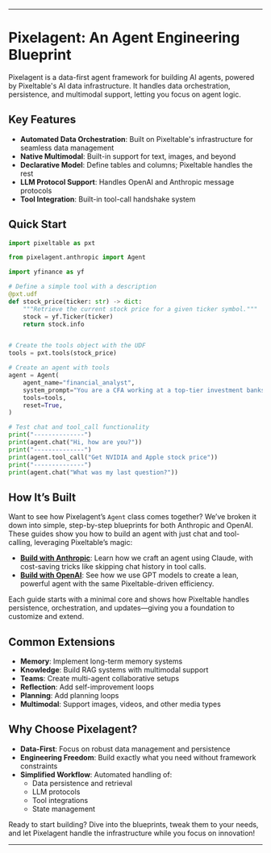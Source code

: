 
---

# Pixelagent: An Agent Engineering Blueprint 

Pixelagent is a data-first agent framework for building AI agents, powered by Pixeltable's AI data infrastructure. It handles data orchestration, persistence, and multimodal support, letting you focus on agent logic.

## Key Features 

- **Automated Data Orchestration**: Built on Pixeltable's infrastructure for seamless data management
- **Native Multimodal**: Built-in support for text, images, and beyond
- **Declarative Model**: Define tables and columns; Pixeltable handles the rest
- **LLM Protocol Support**: Handles OpenAI and Anthropic message protocols
- **Tool Integration**: Built-in tool-call handshake system

## Quick Start 

```python
import pixeltable as pxt

from pixelagent.anthropic import Agent

import yfinance as yf

# Define a simple tool with a description
@pxt.udf
def stock_price(ticker: str) -> dict:
    """Retrieve the current stock price for a given ticker symbol."""
    stock = yf.Ticker(ticker)
    return stock.info


# Create the tools object with the UDF
tools = pxt.tools(stock_price)

# Create an agent with tools
agent = Agent(
    agent_name="financial_analyst",
    system_prompt="You are a CFA working at a top-tier investment banks.",
    tools=tools,
    reset=True,
)

# Test chat and tool_call functionality
print("--------------")
print(agent.chat("Hi, how are you?"))
print("--------------")
print(agent.tool_call("Get NVIDIA and Apple stock price"))
print("--------------")
print(agent.chat("What was my last question?"))

```

## How It’s Built

Want to see how Pixelagent’s `Agent` class comes together? We’ve broken it down into simple, step-by-step blueprints for both Anthropic and OpenAI. These guides show you how to build an agent with just chat and tool-calling, leveraging Pixeltable’s magic:

- **[Build with Anthropic](examples/build-your-own-agent/anthropic/README.md)**: Learn how we craft an agent using Claude, with cost-saving tricks like skipping chat history in tool calls.
- **[Build with OpenAI](examples/build-your-own-agent/openai/README.md)**: See how we use GPT models to create a lean, powerful agent with the same Pixeltable-driven efficiency.

Each guide starts with a minimal core and shows how Pixeltable handles persistence, orchestration, and updates—giving you a foundation to customize and extend.

## Common Extensions 

- **Memory**: Implement long-term memory systems
- **Knowledge**: Build RAG systems with multimodal support
- **Teams**: Create multi-agent collaborative setups
- **Reflection**: Add self-improvement loops
- **Planning**: Add planning loops
- **Multimodal**: Support images, videos, and other media types

## Why Choose Pixelagent? 

- **Data-First**: Focus on robust data management and persistence
- **Engineering Freedom**: Build exactly what you need without framework constraints
- **Simplified Workflow**: Automated handling of:
  - Data persistence and retrieval
  - LLM protocols
  - Tool integrations
  - State management

Ready to start building? Dive into the blueprints, tweak them to your needs, and let Pixelagent handle the infrastructure while you focus on innovation!

---